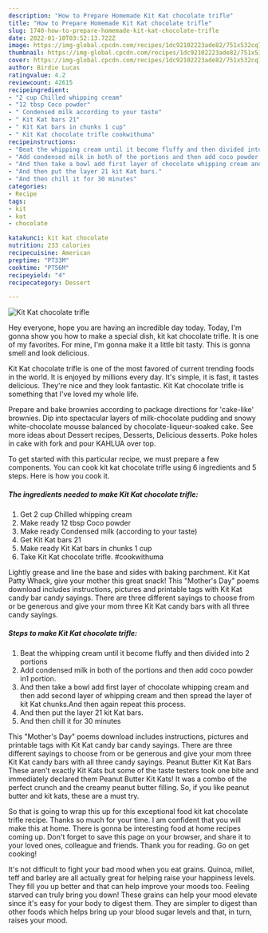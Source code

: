 ```yaml
---
description: "How to Prepare Homemade Kit Kat chocolate trifle"
title: "How to Prepare Homemade Kit Kat chocolate trifle"
slug: 1740-how-to-prepare-homemade-kit-kat-chocolate-trifle
date: 2022-01-10T03:52:13.722Z
image: https://img-global.cpcdn.com/recipes/1dc92102223ade82/751x532cq70/kit-kat-chocolate-trifle-recipe-main-photo.jpg
thumbnail: https://img-global.cpcdn.com/recipes/1dc92102223ade82/751x532cq70/kit-kat-chocolate-trifle-recipe-main-photo.jpg
cover: https://img-global.cpcdn.com/recipes/1dc92102223ade82/751x532cq70/kit-kat-chocolate-trifle-recipe-main-photo.jpg
author: Birdie Lucas
ratingvalue: 4.2
reviewcount: 42615
recipeingredient:
- "2 cup Chilled whipping cream"
- "12 tbsp Coco powder"
- " Condensed milk according to your taste"
- " Kit Kat bars 21"
- " Kit Kat bars in chunks 1 cup"
- " Kit Kat chocolate trifle cookwithuma"
recipeinstructions:
- "Beat the whipping cream until it become fluffy and then divided into 2 portions"
- "Add condensed milk in both of the portions and then add coco powder in1 portion."
- "And then take a bowl add first layer of chocolate whipping cream and then add second layer of whipping cream and then spread the layer of kit Kat chunks.And then again repeat this process."
- "And then put the layer 21 kit Kat bars."
- "And then chill it for 30 minutes"
categories:
- Recipe
tags:
- kit
- kat
- chocolate

katakunci: kit kat chocolate 
nutrition: 233 calories
recipecuisine: American
preptime: "PT33M"
cooktime: "PT56M"
recipeyield: "4"
recipecategory: Dessert

---
```



![Kit Kat chocolate trifle](https://img-global.cpcdn.com/recipes/1dc92102223ade82/751x532cq70/kit-kat-chocolate-trifle-recipe-main-photo.jpg)

Hey everyone, hope you are having an incredible day today. Today, I'm gonna show you how to make a special dish, kit kat chocolate trifle. It is one of my favorites. For mine, I'm gonna make it a little bit tasty. This is gonna smell and look delicious.

Kit Kat chocolate trifle is one of the most favored of current trending foods in the world. It is enjoyed by millions every day. It's simple, it is fast, it tastes delicious. They're nice and they look fantastic. Kit Kat chocolate trifle is something that I've loved my whole life.

Prepare and bake brownies according to package directions for &#39;cake-like&#39; brownies. Dip into spectacular layers of milk-chocolate pudding and snowy white-chocolate mousse balanced by chocolate-liqueur-soaked cake. See more ideas about Dessert recipes, Desserts, Delicious desserts. Poke holes in cake with fork and pour KAHLUA over top.


To get started with this particular recipe, we must prepare a few components. You can cook kit kat chocolate trifle using 6 ingredients and 5 steps. Here is how you cook it.

<!--inarticleads1-->

##### The ingredients needed to make Kit Kat chocolate trifle:

1. Get 2 cup Chilled whipping cream
1. Make ready 12 tbsp Coco powder
1. Make ready  Condensed milk (according to your taste)
1. Get  Kit Kat bars 21
1. Make ready  Kit Kat bars in chunks 1 cup
1. Take  Kit Kat chocolate trifle. #cookwithuma


Lightly grease and line the base and sides with baking parchment. Kit Kat Patty Whack, give your mother this great snack! This &#34;Mother&#39;s Day&#34; poems download includes instructions, pictures and printable tags with Kit Kat candy bar candy sayings. There are three different sayings to choose from or be generous and give your mom three Kit Kat candy bars with all three candy sayings. 

<!--inarticleads2-->

##### Steps to make Kit Kat chocolate trifle:

1. Beat the whipping cream until it become fluffy and then divided into 2 portions
1. Add condensed milk in both of the portions and then add coco powder in1 portion.
1. And then take a bowl add first layer of chocolate whipping cream and then add second layer of whipping cream and then spread the layer of kit Kat chunks.And then again repeat this process.
1. And then put the layer 21 kit Kat bars.
1. And then chill it for 30 minutes


This &#34;Mother&#39;s Day&#34; poems download includes instructions, pictures and printable tags with Kit Kat candy bar candy sayings. There are three different sayings to choose from or be generous and give your mom three Kit Kat candy bars with all three candy sayings. Peanut Butter Kit Kat Bars These aren&#39;t exactly Kit Kats but some of the taste testers took one bite and immediately declared them Peanut Butter Kit Kats! It was a combo of the perfect crunch and the creamy peanut butter filling. So, if you like peanut butter and kit kats, these are a must try. 

So that is going to wrap this up for this exceptional food kit kat chocolate trifle recipe. Thanks so much for your time. I am confident that you will make this at home. There is gonna be interesting food at home recipes coming up. Don't forget to save this page on your browser, and share it to your loved ones, colleague and friends. Thank you for reading. Go on get cooking!

It's not difficult to fight your bad mood when you eat grains. Quinoa, millet, teff and barley are all actually great for helping raise your happiness levels. They fill you up better and that can help improve your moods too. Feeling starved can truly bring you down! These grains can help your mood elevate since it's easy for your body to digest them. They are simpler to digest than other foods which helps bring up your blood sugar levels and that, in turn, raises your mood.
